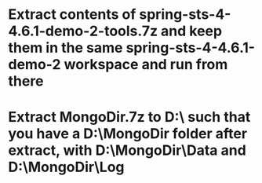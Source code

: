 # Extract contents of spring-sts-4-4.6.1-demo-2-tools.7z and keep them in the same spring-sts-4-4.6.1-demo-2 workspace and run from there
# Extract MongoDir.7z to D:\ such that you have a D:\MongoDir folder after extract, with D:\MongoDir\Data and D:\MongoDir\Log